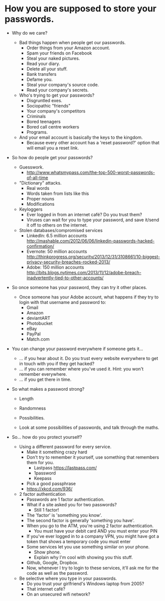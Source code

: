# How you are supposed to store your passwords. 

- Why do we care? 
  - Bad things happen when people get our passwords.
    - Order things from your Amazon account. 
    - Spam your friends on Facebook
    - Steal your naked pictures. 
    - Read your diary. 
    - Delete all your stuff. 
    - Bank transfers
    - Defame you. 
    - Steal your company's source code. 
    - Read your company's secrets. 
  - Who's trying to get your passwords? 
    - Disgruntled exes. 
    - Sociopathic "friends"
    - Your company's competitors
    - Criminals
    - Bored teenagers
    - Bored call centre workers
    - Programs. 
  - And your email account is basically the keys to the kingdom. 
    - Because every other account has a 'reset password?' option that will email you a reset link. 

- So how do people get your passwords? 
  - Guesswork. 
    - http://www.whatsmypass.com/the-top-500-worst-passwords-of-all-time
  - "Dictionary" attacks. 
    - Real words
    - Words taken from lists like this
    - Proper nouns
    - Modifications
  - Keyloggers
    - Ever logged in from an internet café? Do you trust them? 
    - Viruses can wait for you to type your password, and save it/send it off to others on the internet. 
  - Stolen databases/compromised services
    - LinkedIn: 6.5 million accounts http://mashable.com/2012/06/06/linkedin-passwords-hacked-confirmation/
    - Evernote: 50 million accounts http://thinkprogress.org/security/2013/12/31/3108661/10-biggest-privacy-security-breaches-rocked-2013/
    - Adobe: 150 million accounts http://bits.blogs.nytimes.com/2013/11/12/adobe-breach-inadvertently-tied-to-other-accounts/
  
- So once someone has your password, they can try it other places. 
  - Once someone has your Adobe account, what happens if they try to login with that username and password to: 
    - Gmail
    - Amazon
    - deviantART
    - Photobucket
    - eBay
    - PayPal
    - Match.com

- You can change your password everywhere if someone gets it...
  - ... if you hear about it. Do you trust every website everywhere to get in touch with you if they get hacked? 
  - ... if you can remember where you've used it. Hint: you won't remember everywhere. 
  - ... if you get there in time. 

- So what makes a password strong? 
  - Length
  - Randomness
  - Possibilities. 
  
  - Look at some possibilities of passwords, and talk through the maths. 

- So... how do you protect yourself? 
  - Using a different password for every service. 
    - Make it something crazy hard 
    - Don't try to remember it yourself, use something that remembers them for you. 
      - Lastpass https://lastpass.com/
      - 1password
      - Keepass
    - Pick a good passphrase 
    - https://xkcd.com/936/
  - 2 factor authentication
    - Passwords are 1 factor authentication. 
    - What if a site asked you for two passwords? 
      - Still 1 factor! 
    - The 'factor' is 'something you know'. 
    - The second factor is generally 'something you have'. 
    - When you go to the ATM, you're using 2 factor authentication. 
      - You must have your debit card AND you must enter your PIN
    - If you've ever logged in to a company VPN, you might have got a token that shows a temporary code you must enter 
    - Some services let you use something similar on your phone.
      - Show phone. 
      - Explain why I'm cool with showing you this stuff. 
    - Github, Google, Dropbox. 
    - Now, whenever I try to login to these services, it'll ask me for the code as well as the password. 
  - Be selective where you type in your passwords. 
    - Do you trust your girlfriend's Windows laptop from 2005? 
    - That internet café? 
    - On an unsecured wifi network? 


